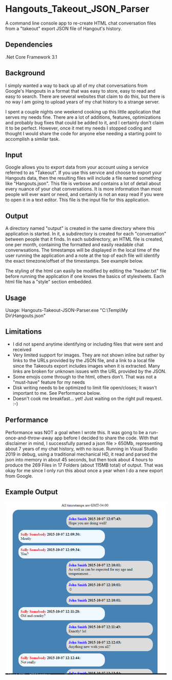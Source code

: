 # Hangouts_Takeout_JSON_Parser
A command line console app to re-create HTML chat conversation files from a "takeout" export JSON file of Hangout's history.

## Dependencies
.Net Core Framework 3.1

## Background
I simply wanted a way to back up all of my chat conversations from Google's Hangouts in a format that was easy to store, easy to read and easy to search. There are several websites that claim to do this, but there is no way I am going to upload years of my chat history to a strange server. 

I spent a couple nights one weekend cooking up this little application that serves my needs fine.  There are a lot of additions, features, optimizations and probably bug fixes that could be added to it, and I certainly don't claim it to  be perfect. However, once it met my needs I stopped coding and thought I would share the code for anyone else needing a starting point to accomplish a similar task.

## Input
Google allows you to export data from your account using a service referred to as "Takeout".  If you use this service and choose to export your Hangouts data, then the resulting files will include a file named something like "Hangouts.json". This file is verbose and contains a lot of detail about every nuance of your chat conversations.  It is  more information than most people will ever want or need, and certainly is not an easy read if you were to open it in a text editor.  This file is the input file for this application.

## Output
A directory named "output" is created in the same directory where this application is started.  In it, a subdirectory is created for each "conversation" between people that it finds.  In each subdirectory, an HTML file is created, one per month, containing the formatted and easily readable chat converwsations.  The timestamps will be displayed in the local time of the user running the application and a note at the top of each file will identify the exact timezone/offset of the timestamps.  See example below.

The styling of the html can easily be modified by editing the "header.txt" file before running the application if one knows the basics of stylesheets.  Each html file has a "style" section embedded.

## Usage
Usage: Hangouts-Takeout-JSON-Parser.exe "C:\Temp\My Dir\Hangouts.json"

## Limitations
- I did not spend anytime identifying or including files that were sent and received
- Very limited support for images.  They are not shown inline but rather by links to the URLs provided by the JSON file, and a link to a local file since the Takeouts export includes images when it is extracted.  Many links are broken for unknown issues with the URL provided by the JSON. 
- Some emojis come through to the html, others don't.  That was not a "must-have" feature for my needs
- Disk writing needs to be optimized to limit file open/closes; It wasn't important to me. See Performance below.
- Doesn't cook me breakfast... yet! Just waiting on the right pull request.  :-)

## Performance
Performance was NOT a goal when I wrote this.  It was gong to be a run-once-and-throw-away app before I decided to share the code.  With that disclaimer in mind, I successfully parsed a json file > 650Mb, representing about 7 years of my chat history, with no issue. Running in Visual Studio 2019 in debug, using a traditional mechanical HD, it read and parsed the json into memory in about 45 seconds, but then took about 4 hours to produce the 269 Files in 17 Folders (about 115MB total) of output.  That was okay for me since I only run this about once a year when I do a new export from Google.

## Example Output
![alt text](https://github.com/carrowood/Hangouts_Takeout_JSON_Parser/blob/master/ReadMe-Images/Example-Output.png?raw=true "Example Output")
